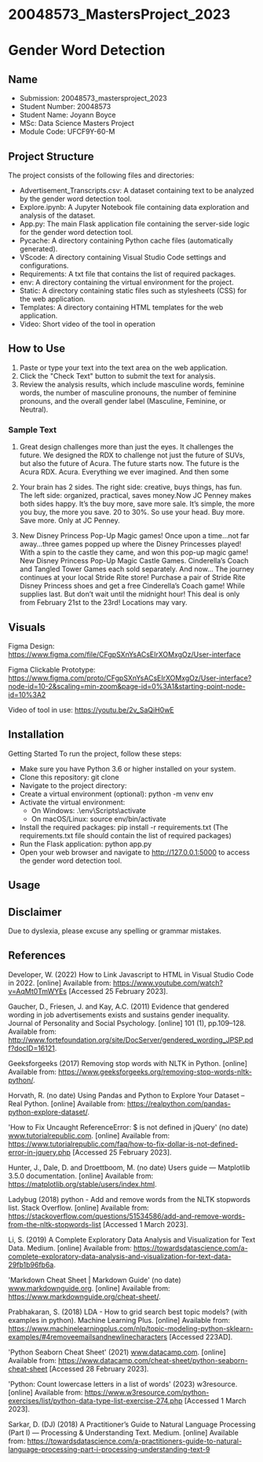 # 20048573_MastersProject_2023
# Gender Word Detection

## Name

- Submission: 20048573_mastersproject_2023
- Student Number: 20048573
- Student Name: Joyann Boyce
- MSc: Data Science Masters Project
- Module Code: UFCF9Y-60-M

## Project Structure
The project consists of the following files and directories:

- Advertisement_Transcripts.csv: A dataset containing text to be analyzed by the gender word detection tool.
- Explore.ipynb: A Jupyter Notebook file containing data exploration and analysis of the dataset.
- App.py: The main Flask application file containing the server-side logic for the gender word detection tool.
- Pycache: A directory containing Python cache files (automatically generated).
- VScode: A directory containing Visual Studio Code settings and configurations.
- Requirements: A txt file that contains the list of required packages.
- env: A directory containing the virtual environment for the project.
- Static: A directory containing static files such as stylesheets (CSS) for the web application.
- Templates: A directory containing HTML templates for the web application.
- Video: Short video of the tool in operation


## How to Use
1. Paste or type your text into the text area on the web application.
2. Click the "Check Text" button to submit the text for analysis.
3. Review the analysis results, which include masculine words, feminine words, the number of masculine pronouns, the number of feminine pronouns, and the overall gender label (Masculine, Feminine, or Neutral).

### Sample Text
1. Great design challenges more than just the eyes. It challenges the future. We designed the RDX to challenge not just the future of SUVs, but also the future of Acura. The future starts now. The future is the Acura RDX. Acura. Everything we ever imagined. And then some

2. Your brain has 2 sides. The right side: creative, buys things, has fun. The left side: organized, practical, saves money.Now JC Penney makes both sides happy. It’s the buy more, save more sale. It’s simple, the more you buy, the more you save. 20 to 30%. So use your head. Buy more. Save more. Only at JC Penney. 


3. New Disney Princess Pop-Up Magic games! Once upon a time…not far away…three games popped up where the Disney Princesses played! With a spin to the castle they came, and won this pop-up magic game! New Disney Princess Pop-Up Magic Castle Games. Cinderella’s Coach and Tangled Tower Games each sold separately. And now… The journey continues at your local Stride Rite store! Purchase a pair of Stride Rite Disney Princess shoes and get a free Cinderella’s Coach game! While supplies last. But don’t wait until the midnight hour! This deal is only from February 21st to the 23rd! Locations may vary. 

## Visuals
Figma Design: https://www.figma.com/file/CFgpSXnYsACsEIrXOMxgOz/User-interface


Figma Clickable Prototype: https://www.figma.com/proto/CFgpSXnYsACsEIrXOMxgOz/User-interface?node-id=10-2&scaling=min-zoom&page-id=0%3A1&starting-point-node-id=10%3A2

Video of tool in use: https://youtu.be/2v_SaQiH0wE




## Installation
Getting Started
To run the project, follow these steps:

- Make sure you have Python 3.6 or higher installed on your system.
- Clone this repository: git clone 
- Navigate to the project directory: 
- Create a virtual environment (optional): python -m venv env
- Activate the virtual environment:
    - On Windows: .\env\Scripts\activate
    - On macOS/Linux: source env/bin/activate
- Install the required packages: pip install -r requirements.txt (The requirements.txt file should contain the list of required packages)
- Run the Flask application: python app.py
- Open your web browser and navigate to http://127.0.0.1:5000 to access the gender word detection tool.


## Usage




## Disclaimer 
Due to dyslexia, please excuse any spelling or grammar mistakes.

## References

Developer, W. (2022) How to Link Javascript to HTML in Visual Studio Code in 2022. [online] Available from: https://www.youtube.com/watch?v=AqMt0TmWYEs [Accessed 25 February 2023].

Gaucher, D., Friesen, J. and Kay, A.C. (2011) Evidence that gendered wording in job advertisements exists and sustains gender inequality. Journal of Personality and Social Psychology. [online] 101 (1), pp.109–128. Available from: http://www.fortefoundation.org/site/DocServer/gendered_wording_JPSP.pdf?docID=16121.

Geeksforgeeks (2017) Removing stop words with NLTK in Python. [online] Available from: https://www.geeksforgeeks.org/removing-stop-words-nltk-python/.

Horvath, R. (no date) Using Pandas and Python to Explore Your Dataset – Real Python. [online] Available from: https://realpython.com/pandas-python-explore-dataset/.

'How to Fix Uncaught ReferenceError: $ is not defined in jQuery' (no date) www.tutorialrepublic.com. [online] Available from: https://www.tutorialrepublic.com/faq/how-to-fix-dollar-is-not-defined-error-in-jquery.php [Accessed 25 February 2023].

Hunter, J., Dale, D. and Droettboom, M. (no date) Users guide — Matplotlib 3.5.0 documentation. [online] Available from: https://matplotlib.org/stable/users/index.html.

Ladybug (2018) python - Add and remove words from the NLTK stopwords list. Stack Overflow. [online] Available from: https://stackoverflow.com/questions/51534586/add-and-remove-words-from-the-nltk-stopwords-list [Accessed 1 March 2023].

Li, S. (2019) A Complete Exploratory Data Analysis and Visualization for Text Data. Medium. [online] Available from: https://towardsdatascience.com/a-complete-exploratory-data-analysis-and-visualization-for-text-data-29fb1b96fb6a.

'Markdown Cheat Sheet | Markdown Guide' (no date) www.markdownguide.org. [online] Available from: https://www.markdownguide.org/cheat-sheet/.

Prabhakaran, S. (2018) LDA - How to grid search best topic models? (with examples in python). Machine Learning Plus. [online] Available from: https://www.machinelearningplus.com/nlp/topic-modeling-python-sklearn-examples/#4removeemailsandnewlinecharacters [Accessed 223AD].

'Python Seaborn Cheat Sheet' (2021) www.datacamp.com. [online] Available from: https://www.datacamp.com/cheat-sheet/python-seaborn-cheat-sheet [Accessed 28 February 2023].

'Python: Count lowercase letters in a list of words' (2023) w3resource. [online] Available from: https://www.w3resource.com/python-exercises/list/python-data-type-list-exercise-274.php [Accessed 1 March 2023].

Sarkar, D. (DJ) (2018) A Practitioner’s Guide to Natural Language Processing (Part I) — Processing & Understanding Text. Medium. [online] Available from: https://towardsdatascience.com/a-practitioners-guide-to-natural-language-processing-part-i-processing-understanding-text-9


